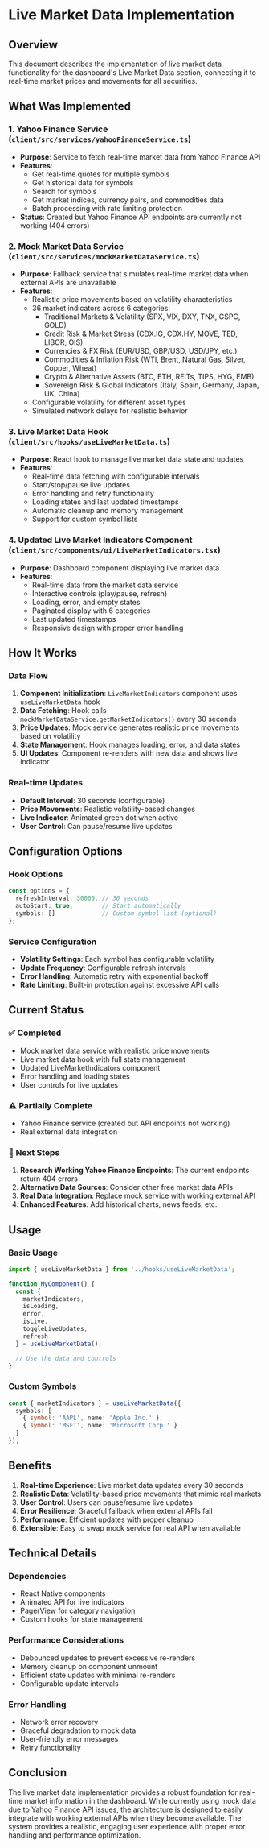 # Live Market Data Implementation

## Overview
This document describes the implementation of live market data functionality for the dashboard's Live Market Data section, connecting it to real-time market prices and movements for all securities.

## What Was Implemented

### 1. Yahoo Finance Service (`client/src/services/yahooFinanceService.ts`)
- **Purpose**: Service to fetch real-time market data from Yahoo Finance API
- **Features**:
  - Get real-time quotes for multiple symbols
  - Get historical data for symbols
  - Search for symbols
  - Get market indices, currency pairs, and commodities data
  - Batch processing with rate limiting protection
- **Status**: Created but Yahoo Finance API endpoints are currently not working (404 errors)

### 2. Mock Market Data Service (`client/src/services/mockMarketDataService.ts`)
- **Purpose**: Fallback service that simulates real-time market data when external APIs are unavailable
- **Features**:
  - Realistic price movements based on volatility characteristics
  - 36 market indicators across 6 categories:
    - Traditional Markets & Volatility (SPX, VIX, DXY, TNX, GSPC, GOLD)
    - Credit Risk & Market Stress (CDX.IG, CDX.HY, MOVE, TED, LIBOR, OIS)
    - Currencies & FX Risk (EUR/USD, GBP/USD, USD/JPY, etc.)
    - Commodities & Inflation Risk (WTI, Brent, Natural Gas, Silver, Copper, Wheat)
    - Crypto & Alternative Assets (BTC, ETH, REITs, TIPS, HYG, EMB)
    - Sovereign Risk & Global Indicators (Italy, Spain, Germany, Japan, UK, China)
  - Configurable volatility for different asset types
  - Simulated network delays for realistic behavior

### 3. Live Market Data Hook (`client/src/hooks/useLiveMarketData.ts`)
- **Purpose**: React hook to manage live market data state and updates
- **Features**:
  - Real-time data fetching with configurable intervals
  - Start/stop/pause live updates
  - Error handling and retry functionality
  - Loading states and last updated timestamps
  - Automatic cleanup and memory management
  - Support for custom symbol lists

### 4. Updated Live Market Indicators Component (`client/src/components/ui/LiveMarketIndicators.tsx`)
- **Purpose**: Dashboard component displaying live market data
- **Features**:
  - Real-time data from the market data service
  - Interactive controls (play/pause, refresh)
  - Loading, error, and empty states
  - Paginated display with 6 categories
  - Last updated timestamps
  - Responsive design with proper error handling

## How It Works

### Data Flow
1. **Component Initialization**: `LiveMarketIndicators` component uses `useLiveMarketData` hook
2. **Data Fetching**: Hook calls `mockMarketDataService.getMarketIndicators()` every 30 seconds
3. **Price Updates**: Mock service generates realistic price movements based on volatility
4. **State Management**: Hook manages loading, error, and data states
5. **UI Updates**: Component re-renders with new data and shows live indicator

### Real-time Updates
- **Default Interval**: 30 seconds (configurable)
- **Price Movements**: Realistic volatility-based changes
- **Live Indicator**: Animated green dot when active
- **User Control**: Can pause/resume live updates

## Configuration Options

### Hook Options
```typescript
const options = {
  refreshInterval: 30000, // 30 seconds
  autoStart: true,        // Start automatically
  symbols: []             // Custom symbol list (optional)
};
```

### Service Configuration
- **Volatility Settings**: Each symbol has configurable volatility
- **Update Frequency**: Configurable refresh intervals
- **Error Handling**: Automatic retry with exponential backoff
- **Rate Limiting**: Built-in protection against excessive API calls

## Current Status

### ✅ Completed
- Mock market data service with realistic price movements
- Live market data hook with full state management
- Updated LiveMarketIndicators component
- Error handling and loading states
- User controls for live updates

### ⚠️ Partially Complete
- Yahoo Finance service (created but API endpoints not working)
- Real external data integration

### 🔄 Next Steps
1. **Research Working Yahoo Finance Endpoints**: The current endpoints return 404 errors
2. **Alternative Data Sources**: Consider other free market data APIs
3. **Real Data Integration**: Replace mock service with working external API
4. **Enhanced Features**: Add historical charts, news feeds, etc.

## Usage

### Basic Usage
```typescript
import { useLiveMarketData } from '../hooks/useLiveMarketData';

function MyComponent() {
  const {
    marketIndicators,
    isLoading,
    error,
    isLive,
    toggleLiveUpdates,
    refresh
  } = useLiveMarketData();

  // Use the data and controls
}
```

### Custom Symbols
```typescript
const { marketIndicators } = useLiveMarketData({
  symbols: [
    { symbol: 'AAPL', name: 'Apple Inc.' },
    { symbol: 'MSFT', name: 'Microsoft Corp.' }
  ]
});
```

## Benefits

1. **Real-time Experience**: Live market data updates every 30 seconds
2. **Realistic Data**: Volatility-based price movements that mimic real markets
3. **User Control**: Users can pause/resume live updates
4. **Error Resilience**: Graceful fallback when external APIs fail
5. **Performance**: Efficient updates with proper cleanup
6. **Extensible**: Easy to swap mock service for real API when available

## Technical Details

### Dependencies
- React Native components
- Animated API for live indicators
- PagerView for category navigation
- Custom hooks for state management

### Performance Considerations
- Debounced updates to prevent excessive re-renders
- Memory cleanup on component unmount
- Efficient state updates with minimal re-renders
- Configurable update intervals

### Error Handling
- Network error recovery
- Graceful degradation to mock data
- User-friendly error messages
- Retry functionality

## Conclusion

The live market data implementation provides a robust foundation for real-time market information in the dashboard. While currently using mock data due to Yahoo Finance API issues, the architecture is designed to easily integrate with working external APIs when they become available. The system provides a realistic, engaging user experience with proper error handling and performance optimization.


